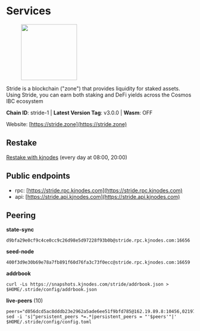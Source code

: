 # Services

<figure><img src="https://raw.githubusercontent.com/kj89/testnet_manuals/main/pingpub/logos/stride.png" width="150" alt=""><figcaption></figcaption></figure>

Stride is a blockchain ("zone") that provides liquidity for staked assets.  Using Stride, you can earn both staking and DeFi yields across the Cosmos IBC ecosystem

**Chain ID**: stride-1 | **Latest Version Tag**: v3.0.0 | **Wasm**: OFF

Website: [https://stride.zone](https://stride.zone)

## Restake

[Restake with kjnodes](https://restake.app/stride/stridevaloper1j8gkhtllnp252l6g6zwzea30e7pvzqttr9768n) (every day at 08:00, 20:00)
## Public endpoints

* rpc: [https://stride.rpc.kjnodes.com](https://stride.rpc.kjnodes.com)
* api: [https://stride.api.kjnodes.com](https://stride.api.kjnodes.com)

## Peering

**state-sync**

```
d9bfa29e0cf9c4ce0cc9c26d98e5d97228f93b0b@stride.rpc.kjnodes.com:16656
```

**seed-node**

```
400f3d9e30b69e78a7fb891f60d76fa3c73f0ecc@stride.rpc.kjnodes.com:16659
```

**addrbook**
```
curl -Ls https://snapshots.kjnodes.com/stride/addrbook.json > $HOME/.stride/config/addrbook.json
```

**live-peers** (10)
```
peers="d056dcd5ac8dddb23e2962a5ade6ee51f9bfd785@162.19.89.8:10456,021974bdbb3108a706e97204434cc606a36e95b8@23.88.69.167:26767,8ade90b45b991088c92e8583e8bc93589d6cd81e@84.244.95.247:26656,ea6a7b2f366bc343f0670f1673fd86001dd08eb0@65.108.122.246:26636,5093547fdf0430143ac66b4ee55d80e6542a6c10@217.174.247.163:26656,7ec6917a0519decec00a9a29f599c4d90ebf3b86@65.21.136.170:51656,a206a5ff59132c3f771735dec337432e6cfb2f7c@15.235.53.45:2062,2428de780659ec556e6b2e2856081bf29d0d9d38@167.235.98.202:26656,9acce7431b335820679fea49e09218687f5e3aa8@95.217.236.61:26656,d9bfa29e0cf9c4ce0cc9c26d98e5d97228f93b0b@65.109.88.38:16656"
sed -i 's|^persistent_peers *=.*|persistent_peers = "'$peers'"|' $HOME/.stride/config/config.toml
```
